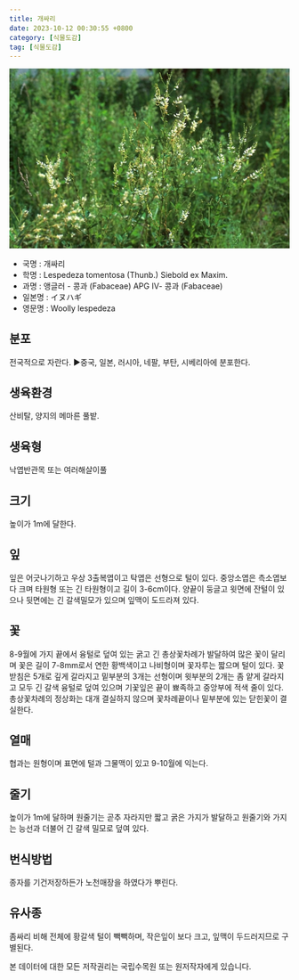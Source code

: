 ```yaml
---
title: 개싸리
date: 2023-10-12 00:30:55 +0800
category: [식물도감]
tag: [식물도감]
---
```




![개싸리](/assets/img/fileUpload/plants/basic/Leguminosae/Lespedeza/12311/12311_1_th2.jpg)
- 국명 : 개싸리
- 학명 : Lespedeza tomentosa (Thunb.) Siebold ex Maxim.
- 과명 : 앵글러 - 콩과 (Fabaceae) APG Ⅳ- 콩과 (Fabaceae)
- 일본명 : イヌハギ
- 영문명 : Woolly lespedeza


## 분포
전국적으로 자란다. 
▶중국, 일본, 러시아, 네팔, 부탄, 시베리아에 분포한다.
## 생육환경
산비탈, 양지의 메마른 풀밭.
## 생육형
낙엽반관목 또는 여러해살이풀
## 크기
높이가 1m에 달한다.
## 잎
잎은 어긋나기하고 우상 3출복엽이고 탁엽은 선형으로 털이 있다. 중앙소엽은 측소엽보다 크며 타원형 또는 긴 타원형이고 길이 3-6cm이다. 양끝이 둥글고 윗면에 잔털이 있으나 뒷면에는 긴 갈색밀모가 있으며 잎맥이 도드라져 있다.
## 꽃
8-9월에 가지 끝에서 융털로 덮여 있는 굵고 긴 총상꽃차례가 발달하여 많은 꽃이 달리며 꽃은 길이 7-8mm로서 연한 황백색이고 나비형이며 꽃자루는 짧으며 털이 있다. 꽃받침은 5개로 깊게 갈라지고 밑부분의 3개는 선형이며 윗부분의 2개는 좀 얕게 갈라지고 모두 긴 갈색 융털로 덮여 있으며 기꽃잎은 끝이 뾰족하고 중앙부에 적색 줄이 있다. 총상꽃차례의 정상화는 대개 결실하지 않으며 꽃차례끝이나 밑부분에 있는 닫힌꽃이 결실한다.
## 열매
협과는 원형이며 표면에 털과 그물맥이 있고 9-10월에 익는다.
## 줄기
높이가 1m에 달하며 원줄기는 곧추 자라지만 짧고 굵은 가지가 발달하고 원줄기와 가지는 능선과 더불어 긴 갈색 밀모로 덮여 있다.
## 번식방법
종자를 기건저장하든가 노천매장을 하였다가 뿌린다. 
## 유사종
좀싸리 비해 전체에 황갈색 털이 빽빽하며, 작은잎이 보다 크고, 잎맥이 두드러지므로 구별된다. 






본 데이터에 대한 모든 저작권리는 국립수목원 또는 원저작자에게 있습니다.
